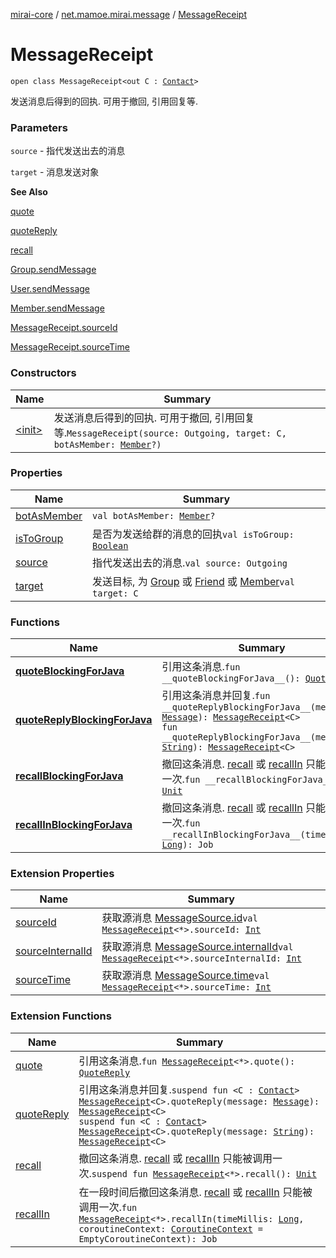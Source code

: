 [mirai-core](../../index.md) / [net.mamoe.mirai.message](../index.md) / [MessageReceipt](./index.md)

# MessageReceipt

`open class MessageReceipt<out C : `[`Contact`](../../net.mamoe.mirai.contact/-contact/index.md)`>`

发送消息后得到的回执. 可用于撤回, 引用回复等.

### Parameters

`source` - 指代发送出去的消息

`target` - 消息发送对象

**See Also**

[quote](../quote.md)

[quoteReply](../quote-reply.md)

[recall](../recall.md)

[Group.sendMessage](../../net.mamoe.mirai.contact/-group/send-message.md)

[User.sendMessage](../../net.mamoe.mirai.contact/-user/send-message.md)

[Member.sendMessage](../../net.mamoe.mirai.contact/-member/send-message.md)

[MessageReceipt.sourceId](../source-id.md)

[MessageReceipt.sourceTime](../source-time.md)

### Constructors

| Name | Summary |
|---|---|
| [&lt;init&gt;](-init-.md) | 发送消息后得到的回执. 可用于撤回, 引用回复等.`MessageReceipt(source: Outgoing, target: C, botAsMember: `[`Member`](../../net.mamoe.mirai.contact/-member/index.md)`?)` |

### Properties

| Name | Summary |
|---|---|
| [botAsMember](bot-as-member.md) | `val botAsMember: `[`Member`](../../net.mamoe.mirai.contact/-member/index.md)`?` |
| [isToGroup](is-to-group.md) | 是否为发送给群的消息的回执`val isToGroup: `[`Boolean`](https://kotlinlang.org/api/latest/jvm/stdlib/kotlin/-boolean/index.html) |
| [source](source.md) | 指代发送出去的消息.`val source: Outgoing` |
| [target](target.md) | 发送目标, 为 [Group](../../net.mamoe.mirai.contact/-group/index.md) 或 [Friend](../../net.mamoe.mirai.contact/-friend/index.md) 或 [Member](../../net.mamoe.mirai.contact/-member/index.md)`val target: C` |

### Functions

| Name | Summary |
|---|---|
| [__quoteBlockingForJava__](__quote-blocking-for-java__.md) | 引用这条消息.`fun __quoteBlockingForJava__(): `[`QuoteReply`](../../net.mamoe.mirai.message.data/-quote-reply/index.md) |
| [__quoteReplyBlockingForJava__](__quote-reply-blocking-for-java__.md) | 引用这条消息并回复.`fun __quoteReplyBlockingForJava__(message: `[`Message`](../../net.mamoe.mirai.message.data/-message/index.md)`): `[`MessageReceipt`](./index.md)`<C>`<br>`fun __quoteReplyBlockingForJava__(message: `[`String`](https://kotlinlang.org/api/latest/jvm/stdlib/kotlin/-string/index.html)`): `[`MessageReceipt`](./index.md)`<C>` |
| [__recallBlockingForJava__](__recall-blocking-for-java__.md) | 撤回这条消息. [recall](../recall.md) 或 [recallIn](../../net.mamoe.mirai/kotlinx.coroutines.-coroutine-scope/recall-in.md) 只能被调用一次.`fun __recallBlockingForJava__(): `[`Unit`](https://kotlinlang.org/api/latest/jvm/stdlib/kotlin/-unit/index.html) |
| [__recallInBlockingForJava__](__recall-in-blocking-for-java__.md) | 撤回这条消息. [recall](../recall.md) 或 [recallIn](../../net.mamoe.mirai/kotlinx.coroutines.-coroutine-scope/recall-in.md) 只能被调用一次.`fun __recallInBlockingForJava__(timeMillis: `[`Long`](https://kotlinlang.org/api/latest/jvm/stdlib/kotlin/-long/index.html)`): Job` |

### Extension Properties

| Name | Summary |
|---|---|
| [sourceId](../source-id.md) | 获取源消息 [MessageSource.id](../../net.mamoe.mirai.message.data/-message-source/id.md)`val `[`MessageReceipt`](./index.md)`<*>.sourceId: `[`Int`](https://kotlinlang.org/api/latest/jvm/stdlib/kotlin/-int/index.html) |
| [sourceInternalId](../source-internal-id.md) | 获取源消息 [MessageSource.internalId](../../net.mamoe.mirai.message.data/-message-source/internal-id.md)`val `[`MessageReceipt`](./index.md)`<*>.sourceInternalId: `[`Int`](https://kotlinlang.org/api/latest/jvm/stdlib/kotlin/-int/index.html) |
| [sourceTime](../source-time.md) | 获取源消息 [MessageSource.time](../../net.mamoe.mirai.message.data/-message-source/time.md)`val `[`MessageReceipt`](./index.md)`<*>.sourceTime: `[`Int`](https://kotlinlang.org/api/latest/jvm/stdlib/kotlin/-int/index.html) |

### Extension Functions

| Name | Summary |
|---|---|
| [quote](../quote.md) | 引用这条消息.`fun `[`MessageReceipt`](./index.md)`<*>.quote(): `[`QuoteReply`](../../net.mamoe.mirai.message.data/-quote-reply/index.md) |
| [quoteReply](../quote-reply.md) | 引用这条消息并回复.`suspend fun <C : `[`Contact`](../../net.mamoe.mirai.contact/-contact/index.md)`> `[`MessageReceipt`](./index.md)`<C>.quoteReply(message: `[`Message`](../../net.mamoe.mirai.message.data/-message/index.md)`): `[`MessageReceipt`](./index.md)`<C>`<br>`suspend fun <C : `[`Contact`](../../net.mamoe.mirai.contact/-contact/index.md)`> `[`MessageReceipt`](./index.md)`<C>.quoteReply(message: `[`String`](https://kotlinlang.org/api/latest/jvm/stdlib/kotlin/-string/index.html)`): `[`MessageReceipt`](./index.md)`<C>` |
| [recall](../recall.md) | 撤回这条消息. [recall](../recall.md) 或 [recallIn](../../net.mamoe.mirai/kotlinx.coroutines.-coroutine-scope/recall-in.md) 只能被调用一次.`suspend fun `[`MessageReceipt`](./index.md)`<*>.recall(): `[`Unit`](https://kotlinlang.org/api/latest/jvm/stdlib/kotlin/-unit/index.html) |
| [recallIn](../recall-in.md) | 在一段时间后撤回这条消息. [recall](../recall.md) 或 [recallIn](../../net.mamoe.mirai/kotlinx.coroutines.-coroutine-scope/recall-in.md) 只能被调用一次.`fun `[`MessageReceipt`](./index.md)`<*>.recallIn(timeMillis: `[`Long`](https://kotlinlang.org/api/latest/jvm/stdlib/kotlin/-long/index.html)`, coroutineContext: `[`CoroutineContext`](https://kotlinlang.org/api/latest/jvm/stdlib/kotlin.coroutines/-coroutine-context/index.html)` = EmptyCoroutineContext): Job` |
